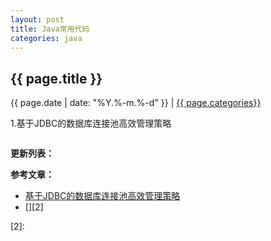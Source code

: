 ```yaml
---
layout: post
title: Java常用代码
categories: java
---
```


## {{ page.title }}

{{ page.date | date: "%Y.%-m.%-d" }} | <a href="/archive#{{ page.categories }}">{{ page.categories}}</a>

1.基于JDBC的数据库连接池高效管理策略

```

```

**更新列表：**



**参考文章：**

* [基于JDBC的数据库连接池高效管理策略][1]
* [][2]


[1]: https://www.ibm.com/developerworks/cn/java/l-jdbcperform/index.html
[2]: 